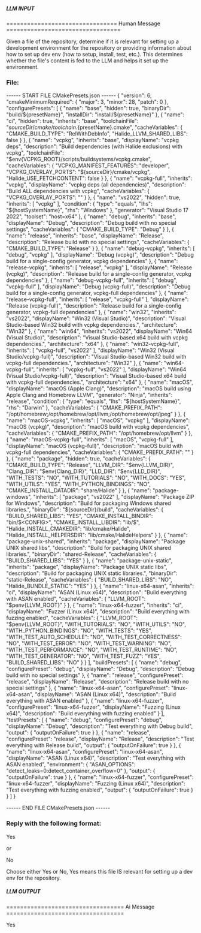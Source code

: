 ##### LLM INPUT #####
================================ Human Message =================================

Given a file of the repository, determine if it is relevant for setting up a development environment for the repository or providing information about how to set up dev env (how to setup, install, test, etc.). This determines whether the file's content is fed to the LLM and helps it set up the environment.

### File:
------ START FILE CMakePresets.json ------
{
  "version": 6,
  "cmakeMinimumRequired": {
    "major": 3,
    "minor": 28,
    "patch": 0
  },
  "configurePresets": [
    {
      "name": "base",
      "hidden": true,
      "binaryDir": "build/${presetName}",
      "installDir": "install/${presetName}"
    },
    {
      "name": "ci",
      "hidden": true,
      "inherits": "base",
      "toolchainFile": "${sourceDir}/cmake/toolchain.${presetName}.cmake",
      "cacheVariables": {
        "CMAKE_BUILD_TYPE": "RelWithDebInfo",
        "Halide_LLVM_SHARED_LIBS": false
      }
    },
    {
      "name": "vcpkg",
      "inherits": "base",
      "displayName": "vcpkg deps",
      "description": "Build dependencies (with Halide exclusions) with vcpkg",
      "toolchainFile": "$env{VCPKG_ROOT}/scripts/buildsystems/vcpkg.cmake",
      "cacheVariables": {
        "VCPKG_MANIFEST_FEATURES": "developer",
        "VCPKG_OVERLAY_PORTS": "${sourceDir}/cmake/vcpkg",
        "Halide_USE_FETCHCONTENT": false
      }
    },
    {
      "name": "vcpkg-full",
      "inherits": "vcpkg",
      "displayName": "vcpkg deps (all dependencies)",
      "description": "Build ALL dependencies with vcpkg",
      "cacheVariables": {
        "VCPKG_OVERLAY_PORTS": ""
      }
    },
    {
      "name": "vs2022",
      "hidden": true,
      "inherits": [
        "vcpkg"
      ],
      "condition": {
        "type": "equals",
        "lhs": "${hostSystemName}",
        "rhs": "Windows"
      },
      "generator": "Visual Studio 17 2022",
      "toolset": "host=x64"
    },
    {
      "name": "debug",
      "inherits": "base",
      "displayName": "Debug",
      "description": "Debug build with no special settings",
      "cacheVariables": {
        "CMAKE_BUILD_TYPE": "Debug"
      }
    },
    {
      "name": "release",
      "inherits": "base",
      "displayName": "Release",
      "description": "Release build with no special settings",
      "cacheVariables": {
        "CMAKE_BUILD_TYPE": "Release"
      }
    },
    {
      "name": "debug-vcpkg",
      "inherits": [
        "debug",
        "vcpkg"
      ],
      "displayName": "Debug (vcpkg)",
      "description": "Debug build for a single-config generator, vcpkg dependencies"
    },
    {
      "name": "release-vcpkg",
      "inherits": [
        "release",
        "vcpkg"
      ],
      "displayName": "Release (vcpkg)",
      "description": "Release build for a single-config generator, vcpkg dependencies"
    },
    {
      "name": "debug-vcpkg-full",
      "inherits": [
        "debug",
        "vcpkg-full"
      ],
      "displayName": "Debug (vcpkg-full)",
      "description": "Debug build for a single-config generator, vcpkg-full dependencies"
    },
    {
      "name": "release-vcpkg-full",
      "inherits": [
        "release",
        "vcpkg-full"
      ],
      "displayName": "Release (vcpkg-full)",
      "description": "Release build for a single-config generator, vcpkg-full dependencies"
    },
    {
      "name": "win32",
      "inherits": "vs2022",
      "displayName": "Win32 (Visual Studio)",
      "description": "Visual Studio-based Win32 build with vcpkg dependencies.",
      "architecture": "Win32"
    },
    {
      "name": "win64",
      "inherits": "vs2022",
      "displayName": "Win64 (Visual Studio)",
      "description": "Visual Studio-based x64 build with vcpkg dependencies.",
      "architecture": "x64"
    },
    {
      "name": "win32-vcpkg-full",
      "inherits": [
        "vcpkg-full",
        "vs2022"
      ],
      "displayName": "Win32 (Visual Studio/vcpkg-full)",
      "description": "Visual Studio-based Win32 build with vcpkg-full dependencies.",
      "architecture": "Win32"
    },
    {
      "name": "win64-vcpkg-full",
      "inherits": [
        "vcpkg-full",
        "vs2022"
      ],
      "displayName": "Win64 (Visual Studio/vcpkg-full)",
      "description": "Visual Studio-based x64 build with vcpkg-full dependencies.",
      "architecture": "x64"
    },
    {
      "name": "macOS",
      "displayName": "macOS (Apple Clang)",
      "description": "macOS build using Apple Clang and Homebrew LLVM",
      "generator": "Ninja",
      "inherits": "release",
      "condition": {
        "type": "equals",
        "lhs": "${hostSystemName}",
        "rhs": "Darwin"
      },
      "cacheVariables": {
        "CMAKE_PREFIX_PATH": "/opt/homebrew;/opt/homebrew/opt/llvm;/opt/homebrew/opt/jpeg"
      }
    },
    {
      "name": "macOS-vcpkg",
      "inherits": [
        "macOS",
        "vcpkg"
      ],
      "displayName": "macOS (vcpkg)",
      "description": "macOS build with vcpkg dependencies",
      "cacheVariables": {
        "CMAKE_PREFIX_PATH": "/opt/homebrew/opt/llvm"
      }
    },
    {
      "name": "macOS-vcpkg-full",
      "inherits": [
        "macOS",
        "vcpkg-full"
      ],
      "displayName": "macOS (vcpkg-full)",
      "description": "macOS build with vcpkg-full dependencies",
      "cacheVariables": {
        "CMAKE_PREFIX_PATH": ""
      }
    },
    {
      "name": "package",
      "hidden": true,
      "cacheVariables": {
        "CMAKE_BUILD_TYPE": "Release",
        "LLVM_DIR": "$env{LLVM_DIR}",
        "Clang_DIR": "$env{Clang_DIR}",
        "LLD_DIR": "$env{LLD_DIR}",
        "WITH_TESTS": "NO",
        "WITH_TUTORIALS": "NO",
        "WITH_DOCS": "YES",
        "WITH_UTILS": "YES",
        "WITH_PYTHON_BINDINGS": "NO",
        "CMAKE_INSTALL_DATADIR": "share/Halide"
      }
    },
    {
      "name": "package-windows",
      "inherits": [
        "package",
        "vs2022"
      ],
      "displayName": "Package ZIP for Windows",
      "description": "Build for packaging Windows shared libraries.",
      "binaryDir": "${sourceDir}/build",
      "cacheVariables": {
        "BUILD_SHARED_LIBS": "YES",
        "CMAKE_INSTALL_BINDIR": "bin/$<CONFIG>",
        "CMAKE_INSTALL_LIBDIR": "lib/$<CONFIG>",
        "Halide_INSTALL_CMAKEDIR": "lib/cmake/Halide",
        "Halide_INSTALL_HELPERSDIR": "lib/cmake/HalideHelpers"
      }
    },
    {
      "name": "package-unix-shared",
      "inherits": "package",
      "displayName": "Package UNIX shared libs",
      "description": "Build for packaging UNIX shared libraries.",
      "binaryDir": "shared-Release",
      "cacheVariables": {
        "BUILD_SHARED_LIBS": "YES"
      }
    },
    {
      "name": "package-unix-static",
      "inherits": "package",
      "displayName": "Package UNIX static libs",
      "description": "Build for packaging UNIX static libraries.",
      "binaryDir": "static-Release",
      "cacheVariables": {
        "BUILD_SHARED_LIBS": "NO",
        "Halide_BUNDLE_STATIC": "YES"
      }
    },
    {
      "name": "linux-x64-asan",
      "inherits": "ci",
      "displayName": "ASAN (Linux x64)",
      "description": "Build everything with ASAN enabled",
      "cacheVariables": {
        "LLVM_ROOT": "$penv{LLVM_ROOT}"
      }
    },
    {
      "name": "linux-x64-fuzzer",
      "inherits": "ci",
      "displayName": "Fuzzer (Linux x64)",
      "description": "Build everything with fuzzing enabled",
      "cacheVariables": {
        "LLVM_ROOT": "$penv{LLVM_ROOT}",
        "WITH_TUTORIALS": "NO",
        "WITH_UTILS": "NO",
        "WITH_PYTHON_BINDINGS": "NO",
        "WITH_TESTS": "YES",
        "WITH_TEST_AUTO_SCHEDULE": "NO",
        "WITH_TEST_CORRECTNESS": "NO",
        "WITH_TEST_ERROR": "NO",
        "WITH_TEST_WARNING": "NO",
        "WITH_TEST_PERFORMANCE": "NO",
        "WITH_TEST_RUNTIME": "NO",
        "WITH_TEST_GENERATOR": "NO",
        "WITH_TEST_FUZZ": "YES",
        "BUILD_SHARED_LIBS": "NO"
      }
    }
  ],
  "buildPresets": [
    {
      "name": "debug",
      "configurePreset": "debug",
      "displayName": "Debug",
      "description": "Debug build with no special settings"
    },
    {
      "name": "release",
      "configurePreset": "release",
      "displayName": "Release",
      "description": "Release build with no special settings"
    },
    {
      "name": "linux-x64-asan",
      "configurePreset": "linux-x64-asan",
      "displayName": "ASAN (Linux x64)",
      "description": "Build everything with ASAN enabled"
    },
    {
      "name": "linux-x64-fuzzer",
      "configurePreset": "linux-x64-fuzzer",
      "displayName": "Fuzzing (Linux x64)",
      "description": "Build everything with fuzzing enabled"
    }
  ],
  "testPresets": [
    {
      "name": "debug",
      "configurePreset": "debug",
      "displayName": "Debug",
      "description": "Test everything with Debug build",
      "output": {
        "outputOnFailure": true
      }
    },
    {
      "name": "release",
      "configurePreset": "release",
      "displayName": "Release",
      "description": "Test everything with Release build",
      "output": {
        "outputOnFailure": true
      }
    },
    {
      "name": "linux-x64-asan",
      "configurePreset": "linux-x64-asan",
      "displayName": "ASAN (Linux x64)",
      "description": "Test everything with ASAN enabled",
      "environment": {
        "ASAN_OPTIONS": "detect_leaks=0:detect_container_overflow=0"
      },
      "output": {
        "outputOnFailure": true
      }
    },
    {
      "name": "linux-x64-fuzzer",
      "configurePreset": "linux-x64-fuzzer",
      "displayName": "Fuzzing (Linux x64)",
      "description": "Test everything with fuzzing enabled",
      "output": {
        "outputOnFailure": true
      }
    }
  ]
}

------ END FILE CMakePresets.json ------

### Reply with the following format:

<rel>Yes</rel>

or

<rel>No</rel>

Choose either Yes or No, Yes means this file IS relevant for setting up a dev env for the repository.

##### LLM OUTPUT #####
================================== Ai Message ==================================

<rel>Yes</rel>